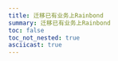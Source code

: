```yaml
---
title: 迁移已有业务上Rainbond
summary: 迁移已有业务上Rainbond
toc: false
toc_not_nested: true
asciicast: true
---
```


<div id="toc"></div>